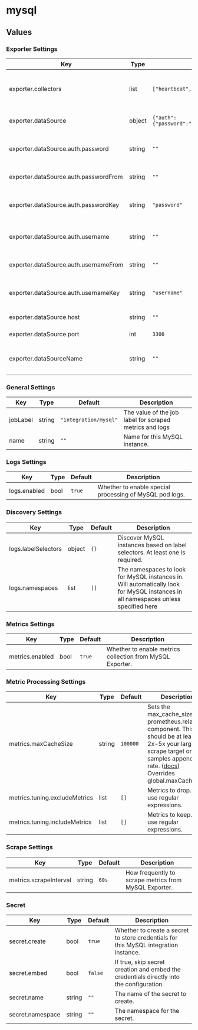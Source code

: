 # mysql

## Values

### Exporter Settings

| Key | Type | Default | Description |
|-----|------|---------|-------------|
| exporter.collectors | list | `["heartbeat","mysql.user"]` | The list of collectors to enable for the MySQL Exporter ([Documentation](https://grafana.com/docs/alloy/latest/reference/components/prometheus/prometheus.exporter.mysql/#supported-collectors)). |
| exporter.dataSource | object | `{"auth":{"password":"","passwordFrom":"","passwordKey":"password","username":"","usernameFrom":"","usernameKey":"username"},"host":"","port":3306}` | The data source to use for the MySQL Exporter. |
| exporter.dataSource.auth.password | string | `""` | The password to use for the MySQL connection. |
| exporter.dataSource.auth.passwordFrom | string | `""` | Raw config for accessing the password. |
| exporter.dataSource.auth.passwordKey | string | `"password"` | The key for storing the password in the secret. |
| exporter.dataSource.auth.username | string | `""` | The username to use for the MySQL connection. |
| exporter.dataSource.auth.usernameFrom | string | `""` | Raw config for accessing the username. |
| exporter.dataSource.auth.usernameKey | string | `"username"` | The key for storing the username in the secret. |
| exporter.dataSource.host | string | `""` | The MySQL host to connect to. |
| exporter.dataSource.port | int | `3306` | The MySQL port to connect to. |
| exporter.dataSourceName | string | `""` | The data source string to use for the MySQL Exporter. |

### General Settings

| Key | Type | Default | Description |
|-----|------|---------|-------------|
| jobLabel | string | `"integration/mysql"` | The value of the job label for scraped metrics and logs |
| name | string | `""` | Name for this MySQL instance. |

### Logs Settings

| Key | Type | Default | Description |
|-----|------|---------|-------------|
| logs.enabled | bool | `true` | Whether to enable special processing of MySQL pod logs. |

### Discovery Settings

| Key | Type | Default | Description |
|-----|------|---------|-------------|
| logs.labelSelectors | object | `{}` | Discover MySQL instances based on label selectors. At least one is required. |
| logs.namespaces | list | `[]` | The namespaces to look for MySQL instances in. Will automatically look for MySQL instances in all namespaces unless specified here |

### Metrics Settings

| Key | Type | Default | Description |
|-----|------|---------|-------------|
| metrics.enabled | bool | `true` | Whether to enable metrics collection from MySQL Exporter. |

### Metric Processing Settings

| Key | Type | Default | Description |
|-----|------|---------|-------------|
| metrics.maxCacheSize | string | `100000` | Sets the max_cache_size for prometheus.relabel component. This should be at least 2x-5x your largest scrape target or samples appended rate. ([docs](https://grafana.com/docs/alloy/latest/reference/components/prometheus.relabel/#arguments)) Overrides global.maxCacheSize |
| metrics.tuning.excludeMetrics | list | `[]` | Metrics to drop. Can use regular expressions. |
| metrics.tuning.includeMetrics | list | `[]` | Metrics to keep. Can use regular expressions. |

### Scrape Settings

| Key | Type | Default | Description |
|-----|------|---------|-------------|
| metrics.scrapeInterval | string | `60s` | How frequently to scrape metrics from MySQL Exporter. |

### Secret

| Key | Type | Default | Description |
|-----|------|---------|-------------|
| secret.create | bool | `true` | Whether to create a secret to store credentials for this MySQL integration instance. |
| secret.embed | bool | `false` | If true, skip secret creation and embed the credentials directly into the configuration. |
| secret.name | string | `""` | The name of the secret to create. |
| secret.namespace | string | `""` | The namespace for the secret. |
